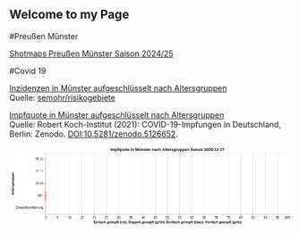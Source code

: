 ## Welcome to my Page

#Preußen Münster

[Shotmaps Preußen Münster Saison 2024/25](/shotmaps/PreussemShotmaps2425.html)  

#Covid 19

[Inzidenzen in Münster aufgeschlüsselt nach Altersgruppen](Inzidenzen_Altergruppen.html)  
Quelle: [semohr/risikogebiete](https://github.com/semohr/risikogebiete_deutschland)

[Impfquote in Münster aufgeschlüsselt nach Altersgruppen](ImpfQuoteMuenster.html)  
Quelle: Robert Koch-Institut (2021): COVID-19-Impfungen in Deutschland, Berlin: Zenodo. [DOI:10.5281/zenodo.5126652](http://doi.org/10.5281/zenodo.5126652).

![Animation Impfquote Münster](ImpfQuoteMuenster.gif)
